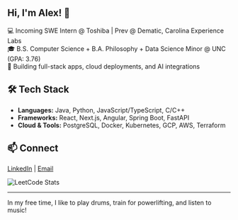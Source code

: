 ## Hi, I'm Alex! 👋

💻 Incoming SWE Intern @ Toshiba | Prev @ Dematic, Carolina Experience Labs  
🎓 B.S. Computer Science + B.A. Philosophy + Data Science Minor @ UNC (GPA: 3.76)  
🚀 Building full-stack apps, cloud deployments, and AI integrations

## 🛠 Tech Stack
- **Languages:** Java, Python, JavaScript/TypeScript, C/C++
- **Frameworks:** React, Next.js, Angular, Spring Boot, FastAPI
- **Cloud & Tools:** PostgreSQL, Docker, Kubernetes, GCP, AWS, Terraform

## 📫 Connect
[LinkedIn](https://linkedin.com/in/alex-h-kim) | [Email](mailto:alexhkim@ad.unc.edu)

![LeetCode Stats](https://leetcard.jacoblin.cool/poopitypoop9?theme=dark&font=Karma)



---
In my free time, I like to play drums, train for powerlifting, and listen to music!

<!--
**ahkim76/ahkim76** is a ✨ _special_ ✨ repository because its `README.md` (this file) appears on your GitHub profile.

Here are some ideas to get you started:

- 🔭 I’m currently working on ...
- 🌱 I’m currently learning ...
- 👯 I’m looking to collaborate on ...
- 🤔 I’m looking for help with ...
- 💬 Ask me about ...
- 📫 How to reach me: ...
- 😄 Pronouns: ...
- ⚡ Fun fact: ...
-->
